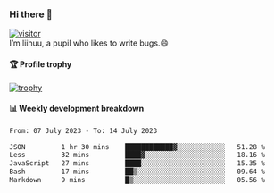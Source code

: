 ### Hi there 👋
[![visitor](https://visitor-badge.glitch.me/badge?page_id=liihuu&right_color=blue)](https://github.com/liihuu)<br>
I’m liihuu, a pupil who likes to write bugs.😄


#### 🏆 Profile trophy
[![trophy](https://github-profile-trophy.vercel.app?username=liihuu&margin-w=16&margin-h=16&rank=-C,-B)](https://github.com/liihuu)


#### 📊 Weekly development breakdown
<!--START_SECTION:waka-->

```txt
From: 07 July 2023 - To: 14 July 2023

JSON         1 hr 30 mins    ████████████▓░░░░░░░░░░░░   51.28 %
Less         32 mins         ████▓░░░░░░░░░░░░░░░░░░░░   18.16 %
JavaScript   27 mins         ████░░░░░░░░░░░░░░░░░░░░░   15.35 %
Bash         17 mins         ██▒░░░░░░░░░░░░░░░░░░░░░░   09.64 %
Markdown     9 mins          █▒░░░░░░░░░░░░░░░░░░░░░░░   05.56 %
```

<!--END_SECTION:waka-->

<!--
**liihuu/liihuu** is a ✨ _special_ ✨ repository because its `README.md` (this file) appears on your GitHub profile.

Here are some ideas to get you started:

- 🔭 I’m currently working on ...
- 🌱 I’m currently learning ...
- 👯 I’m looking to collaborate on ...
- 🤔 I’m looking for help with ...
- 💬 Ask me about ...
- 📫 How to reach me: ...
- 😄 Pronouns: ...
- ⚡ Fun fact: ...
-->
